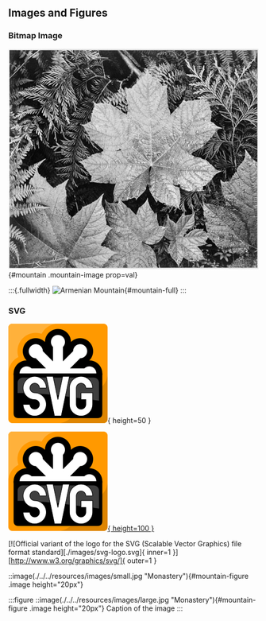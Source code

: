 ## Images and Figures

### Bitmap Image

![Armenian Mountain](./images/ansel-adams-leaves.jpg 'Monastery'){#mountain .mountain-image prop=val}

:::{.fullwidth}
![Armenian Mountain](/resources/images/large.jpg 'Monastery'){#mountain-full}
:::

### SVG

![somehint](./images/svg-logo.svg){ height=50 }

[![SVG](./images/svg-logo.svg){ height=100 }](http://www.w3.org/Graphics/SVG/)

[![Official variant of the logo for the SVG (Scalable Vector Graphics) file format standard][./images/svg-logo.svg]{ inner=1 }][http://www.w3.org/graphics/svg/]{ outer=1 }

::image(./../../resources/images/small.jpg "Monastery"){#mountain-figure .image height="20px"}

:::figure
::image(./../../resources/images/large.jpg "Monastery"){#mountain-figure .image height="20px"}
Caption of the image
:::